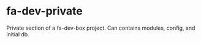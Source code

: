 fa-dev-private
==============

Private section of a fa-dev-box project. Can contains modules, config, and initial db.

